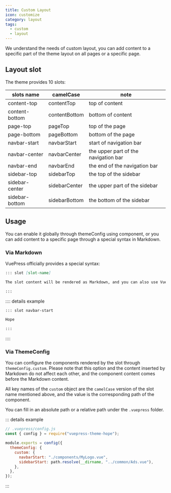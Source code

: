 ```yaml
---
title: Custom Layout
icon: customize
category: layout
tags:
  - custom
  - layout
---
```


We understand the needs of custom layout, you can add content to a specific part of the theme layout on all pages or a specific page.

## Layout slot

The theme provides 10 slots:

| slots name     | camelCase     | note                                 |
| -------------- | ------------- | ------------------------------------ |
| content-top    | contentTop    | top of content                       |
| content-bottom | contentBottom | bottom of content                    |
| page-top       | pageTop       | top of the page                      |
| page-bottom    | pageBottom    | bottom of the page                   |
| navbar-start   | navbarStart   | start of navigation bar              |
| navbar-center  | navbarCenter  | the upper part of the navigation bar |
| navbar-end     | navbarEnd     | the end of the navigation bar        |
| sidebar-top    | sidebarTop    | the top of the sidebar               |
| sidebar-center | sidebarCenter | the upper part of the sidebar        |
| sidebar-bottom | sidebarBottom | the bottom of the sidebar            |

## Usage

You can enable it globally through themeConfig using component, or you can add content to a specific page through a special syntax in Markdown.

### Via Markdown

VuePress officially provides a special syntax:

```md
::: slot [slot-name]

The slot content will be rendered as Markdown, and you can also use Vue components.

:::
```

:::: details example

```md
::: slot navbar-start

Hope

:::
```

::::

### Via ThemeConfig

You can configure the components rendered by the slot through `themeConfig.custom`. Please note that this option and the content inserted by Markdown do not affect each other, and the component content comes before the Markdown content.

All key names of the `custom` object are the `camelCase` version of the slot name mentioned above, and the value is the corresponding path of the component.

You can fill in an absolute path or a relative path under the `.vuepress` folder.

::: details example

```js
// .vuepress/config.js
const { config } = require("vuepress-theme-hope");

module.exports = config({
  themeConfig: {
    custom: {
      navbarStart: "./components/MyLogo.vue",
      sidebarStart: path.resolve(__dirname, "../common/Ads.vue"),
    },
  },
});
```

:::
